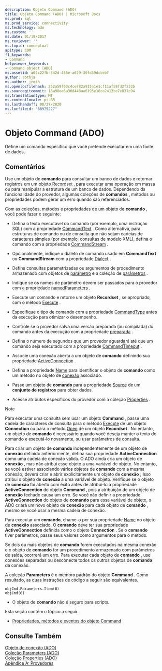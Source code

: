 ```yaml
---
description: Objeto Command (ADO)
title: Objeto Command (ADO) | Microsoft Docs
ms.prod: sql
ms.prod_service: connectivity
ms.technology: ado
ms.custom: ''
ms.date: 01/19/2017
ms.reviewer: ''
ms.topic: conceptual
apitype: COM
f1_keywords:
- Command
helpviewer_keywords:
- Command object [ADO]
ms.assetid: a02c22fb-542d-465e-a629-30fd59dcbebf
author: rothja
ms.author: jroth
ms.openlocfilehash: 252a59f63c4ce782a915a1e1cf11af58fd2f233b
ms.sourcegitcommit: 18a98ea6a30d448aa6195e10ea2413be7e837e94
ms.translationtype: MT
ms.contentlocale: pt-BR
ms.lasthandoff: 08/27/2020
ms.locfileid: "88975227"
---
```

# <a name="command-object-ado"></a>Objeto Command (ADO)
Define um comando específico que você pretende executar em uma fonte de dados.  
  
## <a name="remarks"></a>Comentários  
 Use um objeto de **comando** para consultar um banco de dados e retornar registros em um objeto [Recordset](./recordset-object-ado.md) , para executar uma operação em massa ou para manipular a estrutura de um banco de dados. Dependendo da funcionalidade do provedor, algumas coleções de **comandos** , métodos ou propriedades podem gerar um erro quando são referenciados.  
  
 Com as coleções, métodos e propriedades de um objeto de **comando** , você pode fazer o seguinte:  
  
-   Defina o texto executável do comando (por exemplo, uma instrução SQL) com a propriedade [CommandText](./commandtext-property-ado.md) . Como alternativa, para estruturas de comando ou de consulta que não sejam cadeias de caracteres simples (por exemplo, consultas de modelo XML), defina o comando com a propriedade [CommandStream](./commandstream-property-ado.md) .  
  
-   Opcionalmente, indique o dialeto de comando usado em **CommandText** ou **CommandStream** com a propriedade [Dialect](./dialect-property.md) .  
  
-   Defina consultas parametrizadas ou argumentos de procedimento armazenado com objetos de [parâmetro](./parameter-object.md) e a coleção de [parâmetros](./parameters-collection-ado.md) .  
  
-   Indique se os nomes de parâmetro devem ser passados para o provedor com a propriedade [namedParameters](./namedparameters-property-ado.md) .  
  
-   Execute um comando e retorne um objeto **Recordset** , se apropriado, com o método [Execute](./execute-method-ado-command.md) .  
  
-   Especifique o tipo de comando com a propriedade [CommandType](./commandtype-property-ado.md) antes da execução para otimizar o desempenho.  
  
-   Controle se o provedor salva uma versão preparada (ou compilada) do comando antes da execução com a propriedade [preparada](./prepared-property-ado.md) .  
  
-   Defina o número de segundos que um provedor aguardará até que um comando seja executado com a propriedade [CommandTimeout](./commandtimeout-property-ado.md) .  
  
-   Associe uma conexão aberta a um objeto de **comando** definindo sua propriedade [ActiveConnection](./activeconnection-property-ado.md) .  
  
-   Defina a propriedade [Name](./name-property-ado.md) para identificar o objeto de **comando** como um método no objeto de [conexão](./connection-object-ado.md) associado.  
  
-   Passe um objeto de **comando** para a propriedade [Source](./source-property-ado-recordset.md) de um **conjunto de registros** para obter dados.  
  
-   Acesse atributos específicos do provedor com a coleção [Properties](./properties-collection-ado.md) .  
  
> [!NOTE]
>  Para executar uma consulta sem usar um objeto **Command** , passe uma cadeia de caracteres de consulta para o método [Execute](./execute-method-ado-connection.md) de um objeto **Connection** ou para o método [Open](./open-method-ado-recordset.md) de um objeto **Recordset** . No entanto, um objeto de **comando** é necessário quando você deseja manter o texto do comando e executá-lo novamente, ou usar parâmetros de consulta.  
  
 Para criar um objeto de **comando** independentemente de um objeto de **conexão** definido anteriormente, defina sua propriedade **ActiveConnection** como uma cadeia de conexão válida. O ADO ainda cria um objeto de **conexão** , mas não atribui esse objeto a uma variável de objeto. No entanto, se você estiver associando vários objetos de **comando** com a mesma conexão, deverá criar e abrir explicitamente um objeto de **conexão** ; Isso atribui o objeto de **conexão** a uma variável de objeto. Verifique se o objeto de **conexão** foi aberto com êxito antes de atribuí-lo à propriedade **ActiveConnection** do objeto **Command** , pois a atribuição de um objeto de **conexão** fechado causa um erro. Se você não definir a propriedade **ActiveConnection** do objeto de **comando** para essa variável de objeto, o ADO criará um novo objeto de **conexão** para cada objeto de **comando** , mesmo se você usar a mesma cadeia de conexão.  
  
 Para executar um **comando**, chame-o por sua propriedade [Name](./name-property-ado.md) no objeto de **conexão** associado. O **comando** deve ter sua propriedade **ActiveConnection** definida como o objeto **Connection** . Se o **comando** tiver parâmetros, passe seus valores como argumentos para o método.  
  
 Se dois ou mais objetos de **comando** forem executados na mesma conexão e o objeto de **comando** for um procedimento armazenado com parâmetros de saída, ocorrerá um erro. Para executar cada objeto de **comando** , use conexões separadas ou desconecte todos os outros objetos de **comando** da conexão.  
  
 A coleção **Parameters** é o membro padrão do objeto **Command** . Como resultado, as duas instruções de código a seguir são equivalentes.  
  
```  
objCmd.Parameters.Item(0)  
objCmd(0)  
```  
  
-   O objeto de **comando** não é seguro para scripts.  
  
 Esta seção contém o tópico a seguir.  
  
-   [Propriedades, métodos e eventos do objeto Command](./command-object-properties-methods-and-events.md)  
  
## <a name="see-also"></a>Consulte Também  
 [Objeto de conexão (ADO)](./connection-object-ado.md)   
 [Coleção Parameters (ADO)](./parameters-collection-ado.md)   
 [Coleção Properties (ADO)](./properties-collection-ado.md)   
 [Apêndice A: Provedores](../../guide/appendixes/appendix-a-providers.md)